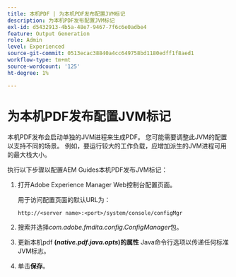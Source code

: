 ```yaml
---
title: 本机PDF | 为本机PDF发布配置JVM标记
description: 为本机PDF发布配置JVM标记
exl-id: d5432913-4b5a-48e7-9467-7f6c6e0adbe4
feature: Output Generation
role: Admin
level: Experienced
source-git-commit: 0513ecac38840a4cc649758bd1180edff1f8aed1
workflow-type: tm+mt
source-wordcount: '125'
ht-degree: 1%

---
```


# 为本机PDF发布配置JVM标记

本机PDF发布会启动单独的JVM进程来生成PDF。 您可能需要调整此JVM的配置以支持不同的场景。 例如，要运行较大的工作负载，应增加派生的JVM进程可用的最大栈大小。

执行以下步骤以配置AEM Guides本机PDF发布JVM标记：

1. 打开Adobe Experience Manager Web控制台配置页面。

   用于访问配置页面的默认URL为：

   ```http
   http://<server name>:<port>/system/console/configMgr
   ```

1. 搜索并选择&#x200B;*com.adobe.fmdita.config.ConfigManager*&#x200B;包。

1. 更新本机pdf **(*native.pdf.java.opts*)的属性** Java命令行选项以传递任何标准JVM标志。



1. 单击&#x200B;**保存**。
